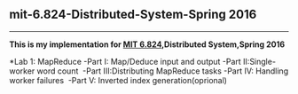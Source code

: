 ## mit-6.824-Distributed-System-Spring 2016
---

**This is my implementation for [MIT 6.824](https://pdos.csail.mit.edu/6.824/),Distributed System,Spring 2016**

*Lab 1: MapReduce
  -Part I: Map/Deduce input and output
  -Part II:Single-worker word count
  -Part III:Distributing MapReduce tasks
  -Part IV: Handling worker failures
  -Part V: Inverted index generation(oprional)
